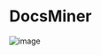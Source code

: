# DocsMiner

![image](https://github.com/user-attachments/assets/f7474835-ba4a-44ac-b9d7-9beff74af75d)

